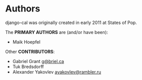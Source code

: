 Authors
=======

django-cal was originally created in early 2011 at States of Pop.

The **PRIMARY AUTHORS** are (and/or have been):

  - Maik Hoepfel

Other **CONTRIBUTORS**:

  - Gabriel Grant <g@briel.ca>
  - Tuk Bredsdorff
  - Alexander Yakovlev <ayakovlev@rambler.ru>
